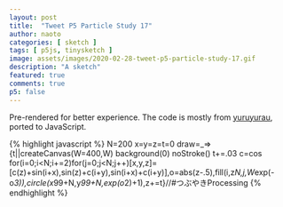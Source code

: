```yaml
---
layout: post
title:  "Tweet P5 Particle Study 17"
author: naoto
categories: [ sketch ]
tags: [ p5js, tinysketch ]
image: assets/images/2020-02-28-tweet-p5-particle-study-17.gif
description: "A sketch"
featured: true
comments: true
p5: false
---
```


Pre-rendered for better experience. The code is mostly from [yuruyurau](https://twitter.com/yuruyurau), ported to JavaScript.

{% highlight javascript %}
N=200
x=y=z=t=0
draw=_=>{t||createCanvas(W=400,W)
background(0)
noStroke()
t+=.03
c=cos
for(i=0;i<N;i+=2)for(j=0;j<N;j++)[x,y,z]=[c(z)+sin(i+x),sin(z)+c(i+y),sin(i+x)+c(i+y)],o=abs(z-.5),fill(i,z*N,j,W*exp(-o*3)),circle(x*99+N,y*99+N,exp(o*2)+1),z+=t}//#つぶやきProcessing
{% endhighlight %}
